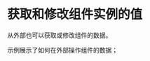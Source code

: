 # 获取和修改组件实例的值

从外部也可以获取或修改组件的数据。

示例展示了如何在外部操作组件的数据；

<a href="../../publics/examples/render-text/demo2.html" preview main demo></a>
<a href="../../publics/examples/render-text/text-demo.html" demo></a>